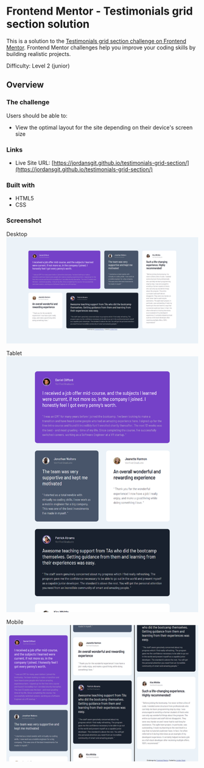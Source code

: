 # Frontend Mentor - Testimonials grid section solution

This is a solution to the [Testimonials grid section challenge on Frontend Mentor](https://www.frontendmentor.io/challenges/testimonials-grid-section-Nnw6J7Un7). Frontend Mentor challenges help you improve your coding skills by building realistic projects. 

Difficulty: Level 2 (junior) 

## Overview

### The challenge

Users should be able to:

- View the optimal layout for the site depending on their device's screen size

### Links

- Live Site URL: [https://jordansgit.github.io/testimonials-grid-section/](https://jordansgit.github.io/testimonials-grid-section/)

### Built with

- HTML5 
- CSS 

### Screenshot

Desktop
![Desktop Screenshot](./screenshots/desktop-screenshot.png)

Tablet 
![Desktop Screenshot](./screenshots/tablet-screenshot.png)

Mobile 
![Desktop Screenshot](./screenshots/mobile-screenshot.png)

